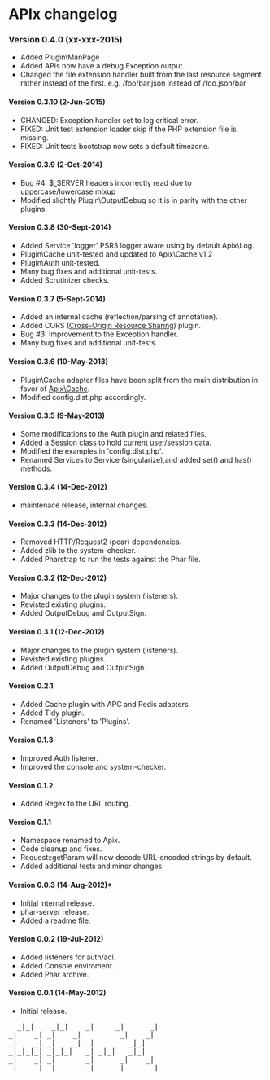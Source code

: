 # APIx changelog

### Version 0.4.0 (xx-xxx-2015)
- Added Plugin\ManPage
- Added APIs now have a debug Exception output.
- Changed the file extension handler built from the last resource segment rather
  instead of the first. e.g. /foo/bar.json instead of /foo.json/bar

#### Version 0.3.10 (2-Jun-2015)
- CHANGED: Exception handler set to log critical error.
- FIXED: Unit test extension loader skip if the PHP extension file is missing.
- FIXED: Unit tests bootstrap now sets a default timezone.

#### Version 0.3.9 (2-Oct-2014)
- Bug #4: $_SERVER headers incorrectly read due to uppercase/lowercase mixup
- Modified slightly Plugin\OutputDebug so it is in parity with the other plugins.

#### Version 0.3.8 (30-Sept-2014)
- Added Service 'logger' PSR3 logger aware using by default Apix\Log.
- Plugin\Cache unit-tested and updated to Apix\Cache v1.2
- Plugin\Auth unit-tested.
- Many bug fixes and additional unit-tests.
- Added Scrutinizer checks.

#### Version 0.3.7 (5-Sept-2014)
- Added an internal cache (reflection/parsing of annotation).
- Added CORS ([Cross-Origin Resource Sharing](http://www.w3.org/TR/cors)) plugin.
- Bug #3: Improvement to the Exception handler.
- Many bug fixes and additional unit-tests.

#### Version 0.3.6 (10-May-2013)
- Plugin\Cache adapter files have been split from the main distribution in
  favor of [Apix\Cache](https://github.com/frqnck/apix-cache).
- Modified config.dist.php accordingly.

#### Version 0.3.5 (9-May-2013)
- Some modifications to the Auth plugin and related files.
- Added a Session class to hold current user/session data.
- Modified the examples in 'config.dist.php'.
- Renamed Services to Service (singularize),and added set() and has() methods.

#### Version 0.3.4 (14-Dec-2012)
- maintenace release, internal changes.

#### Version 0.3.3 (14-Dec-2012)
- Removed HTTP/Request2 (pear) dependencies.
- Added zlib to the system-checker.
- Added Pharstrap to run the tests against the Phar file.

#### Version 0.3.2 (12-Dec-2012)
- Major changes to the plugin system (listeners).
- Revisted existing plugins.
- Added OutputDebug and OutputSign.

#### Version 0.3.1 (12-Dec-2012)
- Major changes to the plugin system (listeners).
- Revisted existing plugins.
- Added OutputDebug and OutputSign.

#### Version 0.2.1
- Added Cache plugin with APC and Redis adapters.
- Added Tidy plugin.
- Renamed 'Listeners' to 'Plugins'.

#### Version 0.1.3
- Improved Auth listener.
- Improved the console and system-checker.

#### Version 0.1.2
- Added Regex to the URL routing.

#### Version 0.1.1
- Namespace renamed to Apix.
- Code cleanup and fixes.
- Request::getParam will now decode URL-encoded strings by default.
- Added additional tests and minor changes.

#### Version 0.0.3 (14-Aug-2012)*
- Initial internal release.
- phar-server release.
- Added a readme file.

#### Version 0.0.2 (19-Jul-2012)
- Added listeners for auth/acl.
- Added Console enviroment.
- Added Phar archive.

#### Version 0.0.1 (14-May-2012)
- Initial release.


<pre>
  _|_|    _|_|    _|     _|      _|
_|    _| _|    _|         _|    _|
_|    _| _|    _| _|        _|_|
_|_|_|_| _|_|_|   _| _|_|   _|_|
_|    _| _|       _|      _|    _|
_|    _| _|       _|     _|      _|
</pre>
